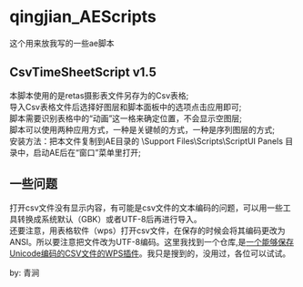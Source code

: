 # qingjian_AEScripts
这个用来放我写的一些ae脚本

## CsvTimeSheetScript v1.5
本脚本使用的是retas摄影表文件另存为的Csv表格;  
导入Csv表格文件后选择好图层和脚本面板中的选项点击应用即可;  
脚本需要识别表格中的“动画”这一格来确定位置，不会显示空图层;  
脚本可以使用两种应用方式，一种是关键帧的方式，一种是序列图层的方式;  
安装方法：把本文件复制到AE目录的 \Support Files\Scripts\ScriptUI Panels 目录中，启动AE后在“窗口”菜单里打开;  

## 一些问题
打开csv文件没有显示内容，有可能是csv文件的文本编码的问题，可以用一些工具转换成系统默认（GBK）或者UTF-8后再进行导入。  
还要注意，用表格软件（wps）打开csv文件，在保存的时候会将其编码更改为ANSI。所以要注意把文件改为UTF-8编码。这里我找到一个仓库,是[一个能够保存Unicode编码的CSV文件的WPS插件](https://github.com/akof1314/WPS_COOL_CSV)。我只是搜到的，没用过，各位可以试试。  

by: 青涧  
